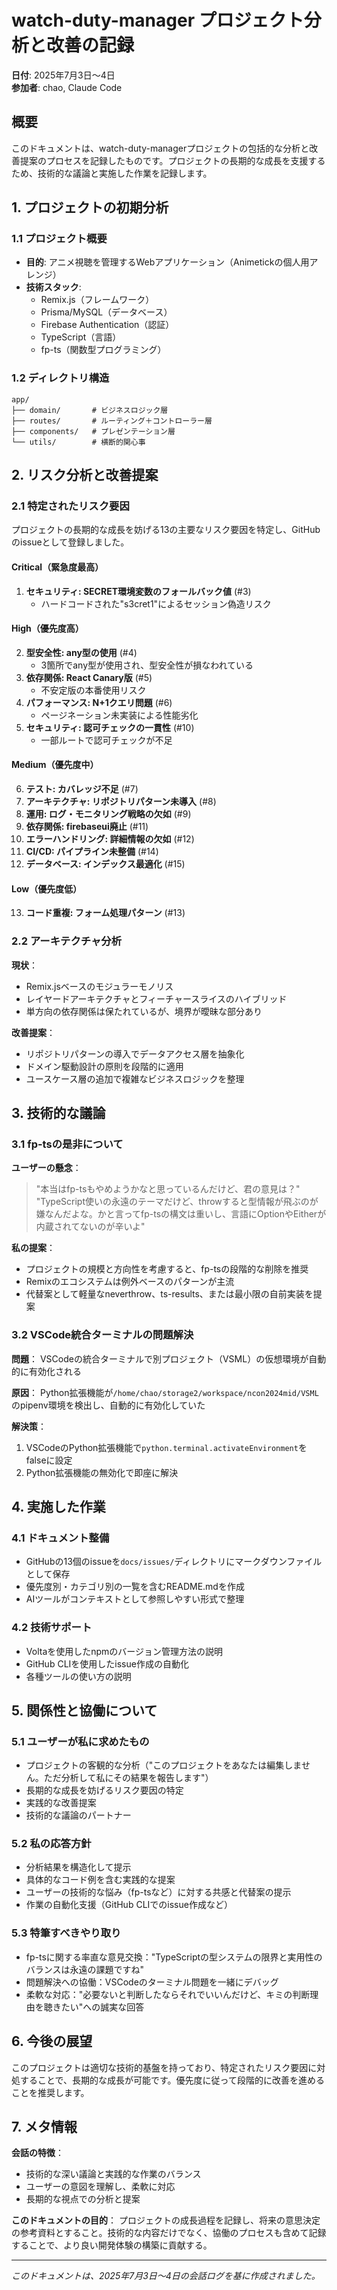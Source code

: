 # watch-duty-manager プロジェクト分析と改善の記録

**日付**: 2025年7月3日〜4日  
**参加者**: chao, Claude Code

## 概要

このドキュメントは、watch-duty-managerプロジェクトの包括的な分析と改善提案のプロセスを記録したものです。プロジェクトの長期的な成長を支援するため、技術的な議論と実施した作業を記録します。

## 1. プロジェクトの初期分析

### 1.1 プロジェクト概要
- **目的**: アニメ視聴を管理するWebアプリケーション（Animetickの個人用アレンジ）
- **技術スタック**: 
  - Remix.js（フレームワーク）
  - Prisma/MySQL（データベース）
  - Firebase Authentication（認証）
  - TypeScript（言語）
  - fp-ts（関数型プログラミング）

### 1.2 ディレクトリ構造
```
app/
├── domain/       # ビジネスロジック層
├── routes/       # ルーティング＋コントローラー層
├── components/   # プレゼンテーション層
└── utils/        # 横断的関心事
```

## 2. リスク分析と改善提案

### 2.1 特定されたリスク要因

プロジェクトの長期的な成長を妨げる13の主要なリスク要因を特定し、GitHubのissueとして登録しました。

#### Critical（緊急度最高）
1. **セキュリティ: SECRET環境変数のフォールバック値** (#3)
   - ハードコードされた"s3cret1"によるセッション偽造リスク

#### High（優先度高）
2. **型安全性: any型の使用** (#4)
   - 3箇所でany型が使用され、型安全性が損なわれている
3. **依存関係: React Canary版** (#5)
   - 不安定版の本番使用リスク
4. **パフォーマンス: N+1クエリ問題** (#6)
   - ページネーション未実装による性能劣化
5. **セキュリティ: 認可チェックの一貫性** (#10)
   - 一部ルートで認可チェックが不足

#### Medium（優先度中）
6. **テスト: カバレッジ不足** (#7)
7. **アーキテクチャ: リポジトリパターン未導入** (#8)
8. **運用: ログ・モニタリング戦略の欠如** (#9)
9. **依存関係: firebaseui廃止** (#11)
10. **エラーハンドリング: 詳細情報の欠如** (#12)
11. **CI/CD: パイプライン未整備** (#14)
12. **データベース: インデックス最適化** (#15)

#### Low（優先度低）
13. **コード重複: フォーム処理パターン** (#13)

### 2.2 アーキテクチャ分析

**現状**：
- Remix.jsベースのモジュラーモノリス
- レイヤードアーキテクチャとフィーチャースライスのハイブリッド
- 単方向の依存関係は保たれているが、境界が曖昧な部分あり

**改善提案**：
- リポジトリパターンの導入でデータアクセス層を抽象化
- ドメイン駆動設計の原則を段階的に適用
- ユースケース層の追加で複雑なビジネスロジックを整理

## 3. 技術的な議論

### 3.1 fp-tsの是非について

**ユーザーの懸念**：
> "本当はfp-tsもやめようかなと思っているんだけど、君の意見は？"
> "TypeScript使いの永遠のテーマだけど、throwすると型情報が飛ぶのが嫌なんだよな。かと言ってfp-tsの構文は重いし、言語にOptionやEitherが内蔵されてないのが辛いよ"

**私の提案**：
- プロジェクトの規模と方向性を考慮すると、fp-tsの段階的な削除を推奨
- Remixのエコシステムは例外ベースのパターンが主流
- 代替案として軽量なneverthrow、ts-results、または最小限の自前実装を提案

### 3.2 VSCode統合ターミナルの問題解決

**問題**：
VSCodeの統合ターミナルで別プロジェクト（VSML）の仮想環境が自動的に有効化される

**原因**：
Python拡張機能が`/home/chao/storage2/workspace/ncon2024mid/VSML`のpipenv環境を検出し、自動的に有効化していた

**解決策**：
1. VSCodeのPython拡張機能で`python.terminal.activateEnvironment`をfalseに設定
2. Python拡張機能の無効化で即座に解決

## 4. 実施した作業

### 4.1 ドキュメント整備
- GitHubの13個のissueを`docs/issues/`ディレクトリにマークダウンファイルとして保存
- 優先度別・カテゴリ別の一覧を含むREADME.mdを作成
- AIツールがコンテキストとして参照しやすい形式で整理

### 4.2 技術サポート
- Voltaを使用したnpmのバージョン管理方法の説明
- GitHub CLIを使用したissue作成の自動化
- 各種ツールの使い方の説明

## 5. 関係性と協働について

### 5.1 ユーザーが私に求めたもの
- プロジェクトの客観的な分析（"このプロジェクトをあなたは編集しません。ただ分析して私にその結果を報告します"）
- 長期的な成長を妨げるリスク要因の特定
- 実践的な改善提案
- 技術的な議論のパートナー

### 5.2 私の応答方針
- 分析結果を構造化して提示
- 具体的なコード例を含む実践的な提案
- ユーザーの技術的な悩み（fp-tsなど）に対する共感と代替案の提示
- 作業の自動化支援（GitHub CLIでのissue作成など）

### 5.3 特筆すべきやり取り
- fp-tsに関する率直な意見交換："TypeScriptの型システムの限界と実用性のバランスは永遠の課題ですね"
- 問題解決への協働：VSCodeのターミナル問題を一緒にデバッグ
- 柔軟な対応："必要ないと判断したならそれでいいんだけど、キミの判断理由を聴きたい"への誠実な回答

## 6. 今後の展望

このプロジェクトは適切な技術的基盤を持っており、特定されたリスク要因に対処することで、長期的な成長が可能です。優先度に従って段階的に改善を進めることを推奨します。

## 7. メタ情報

**会話の特徴**：
- 技術的な深い議論と実践的な作業のバランス
- ユーザーの意図を理解し、柔軟に対応
- 長期的な視点での分析と提案

**このドキュメントの目的**：
プロジェクトの成長過程を記録し、将来の意思決定の参考資料とすること。技術的な内容だけでなく、協働のプロセスも含めて記録することで、より良い開発体験の構築に貢献する。

---

*このドキュメントは、2025年7月3日〜4日の会話ログを基に作成されました。*
